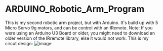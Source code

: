 # ARDUINO_Robotic_Arm_Program
This is my second robotic arm project, but with Arduino. It's build up with 5 Micro Servo 9g motors, and can be control with an IRemote. 
Note: If you were using an Arduino U3 Board or older, you might need to download an older version of the IRremote library, else it would not work.
This is my circut design:
![image](https://github.com/user-attachments/assets/d7367d6e-1511-41de-bb31-c74805b6d606)
